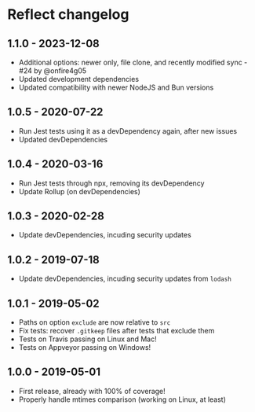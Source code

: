 # Reflect changelog

## 1.1.0 - 2023-12-08

* Additional options: newer only, file clone, and recently modified sync - #24 by @onfire4g05
* Updated development dependencies
* Updated compatibility with newer NodeJS and Bun versions

## 1.0.5 - 2020-07-22

* Run Jest tests using it as a devDependency again, after new issues
* Updated devDependencies

## 1.0.4 - 2020-03-16

* Run Jest tests through npx, removing its devDependency
* Update Rollup (on devDependencies)

## 1.0.3 - 2020-02-28

* Update devDependencies, incuding security updates

## 1.0.2 - 2019-07-18

* Update devDependencies, incuding security updates from `lodash`

## 1.0.1 - 2019-05-02

* Paths on option `exclude` are now relative to `src`
* Fix tests: recover `.gitkeep` files after tests that exclude them
* Tests on Travis passing on Linux and Mac!
* Tests on Appveyor passing on Windows!

## 1.0.0 - 2019-05-01

* First release, already with 100% of coverage!
* Properly handle mtimes comparison (working on Linux, at least)
